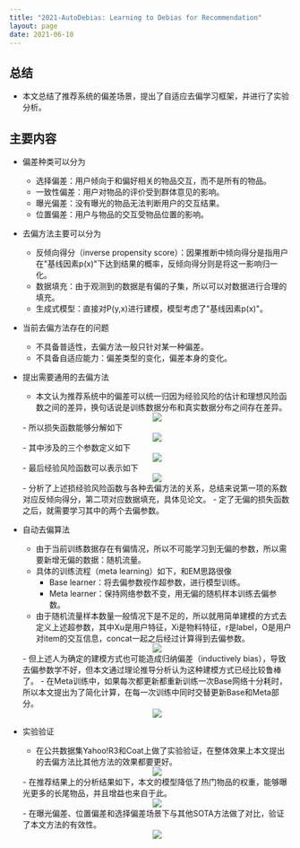 ```yaml
---
title: "2021-AutoDebias: Learning to Debias for Recommendation"
layout: page
date: 2021-06-10
---
```


## 总结

- 本文总结了推荐系统的偏差场景，提出了自适应去偏学习框架，并进行了实验分析。

## 主要内容

- 偏差种类可以分为
    - 选择偏差：用户倾向于和偏好相关的物品交互，而不是所有的物品。
    - 一致性偏差：用户对物品的评价受到群体意见的影响。
    - 曝光偏差：没有曝光的物品无法判断用户的交互结果。
    - 位置偏差：用户与物品的交互受物品位置的影响。

- 去偏方法主要可以分为
    - 反倾向得分（inverse propensity score）：因果推断中倾向得分是指用户在"基线因素p(x)"下达到结果的概率，反倾向得分则是将这一影响归一化。
    - 数据填充：由于观测到的数据是有偏的子集，所以可以对数据进行合理的填充。
    - 生成式模型：直接对P(y,x)进行建模，模型考虑了"基线因素p(x)"。
    
- 当前去偏方法存在的问题
    - 不具备普适性，去偏方法一般只针对某一种偏差。
    - 不具备自适应能力：偏差类型的变化，偏差本身的变化。
    
- 提出需要通用的去偏方法
    - 本文认为推荐系统中的偏差可以统一归因为经验风险的估计和理想风险函数之间的差异，换句话说是训练数据分布和真实数据分布之间存在差异。
   <div style="text-align: center"><img src="/wiki/attach/images/auto-bias-01.png" style="max-width:600px"></div>
    - 所以损失函数能够分解如下
   <div style="text-align: center"><img src="/wiki/attach/images/auto-bias-02.png" style="max-width:500px"></div>
    - 其中涉及的三个参数定义如下
   <div style="text-align: center"><img src="/wiki/attach/images/auto-bias-03.png" style="max-width:300px"></div>
    - 最后经验风险函数可以表示如下
   <div style="text-align: center"><img src="/wiki/attach/images/auto-bias-04.png" style="max-width:500px"></div>
    - 分析了上述损经验风险函数与各种去偏方法的关系，总结来说第一项的系数对应反倾向得分，第二项对应数据填充，具体见论文。
    - 定了无偏的损失函数之后，就需要学习其中的两个去偏参数。
    
- 自动去偏算法
    - 由于当前训练数据存在有偏情况，所以不可能学习到无偏的参数，所以需要新增无偏的数据：随机流量。
    - 具体的训练流程（meta learning）如下，和EM思路很像
        - Base learner：将去偏参数视作超参数，进行模型训练。
        - Meta learner：保持网络参数不变，用无偏的随机样本训练去偏参数。
    - 由于随机流量样本数量一般情况下是不足的，所以就用简单建模的方式去定义上述超参数，其中Xu是用户特征，Xi是物料特征，r是label，O是用户对item的交互信息，concat一起之后经过计算得到去偏参数。
    <div style="text-align: center"><img src="/wiki/attach/images/auto-bias-05.png" style="max-width:360px"></div>
    - 但上述人为确定的建模方式也可能造成归纳偏差（inductively bias），导致去偏参数学不好，但本文通过理论推导分析认为这种建模方式已经比较鲁棒了。
    - 在Meta训练中，如果每次都更新都重新训练一次Base网络十分耗时，所以本文提出为了简化计算，在每一次训练中同时交替更新Base和Meta部分。
    <div style="text-align: center"><img src="/wiki/attach/images/auto-bias-06.png" style="max-width:500px"></div>
    
- 实验验证
    - 在公共数据集Yahoo!R3和Coat上做了实验验证，在整体效果上本文提出的去偏方法比其他方法的效果都要更好。
    <div style="text-align: center"><img src="/wiki/attach/images/auto-bias-07.png" style="max-width:500px"></div>
    - 在推荐结果上的分析结果如下，本文的模型降低了热门物品的权重，能够曝光更多的长尾物品，并且增益也来自于此。
    <div style="text-align: center"><img src="/wiki/attach/images/auto-bias-08.png" style="max-width:700px"></div>
    - 在曝光偏差、位置偏差和选择偏差场景下与其他SOTA方法做了对比，验证了本文方法的有效性。
    <div style="text-align: center"><img src="/wiki/attach/images/auto-bias-09.png" style="max-width:600px"></div>
